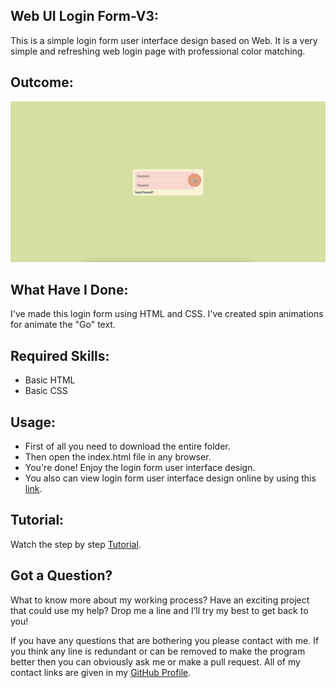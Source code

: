## Web UI Login Form-V3:
This is a simple login form user interface design based on Web. It is a very simple and refreshing web login page with professional color matching.


## Outcome:
<p align="center">
<a href="https://mdrakibulislam-zero.github.io/WebUILoginFormV3/" ><img width="1000px" height="auto" title="Login Form" alt="Login Form" src="https://github.com/mdrakibulislam-zero/WebUILoginFormV3/blob/main/Outcome.png" /></a></p>


## What Have I Done:
I've made this login form using HTML and CSS. I've created spin animations for animate the "Go" text.


## Required Skills:
- Basic HTML
- Basic CSS


## Usage:
- First of all you need to download the entire folder.
- Then open the index.html file in any browser.
- You're done! Enjoy the login form user interface design.
- You also can view login form user interface design online by using this <a href="https://mdrakibulislam-zero.github.io/WebUILoginFormV3/" > link</a>.


## Tutorial:
Watch the step by step <a href="#">Tutorial</a>.


## Got a Question?
What to know more about my working process? Have an exciting project that could use my help? Drop me a line and I’ll try my best to get back to you!

If you have any questions that are bothering you please contact with me. If you think any line is redundant or can be removed to make the program better then you can obviously ask me or make a pull request. All of my contact links are given in my <a href="https://github.com/mdrakibulislam-zero/"> GitHub Profile</a>.

